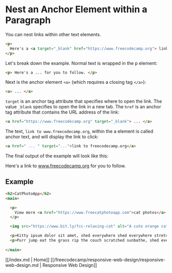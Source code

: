 # Nest an Anchor Element within a Paragraph

You can nest links within other text elements.

```html
<p>
  Here's a <a target="_blank" href="https://www.freecodecamp.org"> link to www.freecodecamp.org</a> for you to follow.
</p>
```

Let's break down the example. Normal text is wrapped in the p element:

```html
<p> Here's a ... for you to follow. </p>
```

Next is the anchor element `<a>` (which requires a closing tag `</a>`):

```html
<a> ... </a>
```

`target` is an anchor tag attribute that specifies where to open the link. The value `_blank` specifies to open the link in a new tab. The `href` is an anchor tag attribute that contains the URL address of the link:

```html
<a href="https://www.freecodecamp.org" target="_blank"> ... </a>
```

The text, `link to www.freecodecamp.org`, within the a element is called anchor text, and will display the link to click:

```html
<a href=" ... " target="...">link to freecodecamp.org</a>
```

The final output of the example will look like this:

Here's a link to www.freecodecamp.org for you to follow.

## Example

```html
<h2>CatPhotoApp</h2>
<main>

  <p>
    View more <a href="https://www.freecatphotoapp.com">cat photos</a>
  </p>

  <img src="https://www.bit.ly/fcc-relaxing-cat" alt="A cute orange cat lying on its back.">

  <p>Kitty ipsum dolor sit amet, shed everywhere shed everywhere stretching attack your ankles chase the red dot, hairball run catnip eat the grass sniff.</p>
  <p>Purr jump eat the grass rip the couch scratched sunbathe, shed everywhere rip the couch sleep in the sink fluffy fur catnip scratched.</p>
  
</main>
```



[[/index.md | Home]] [[/freecodecamp/responsive-web-design/responsive-web-design.md | Responsive Web Design]]

